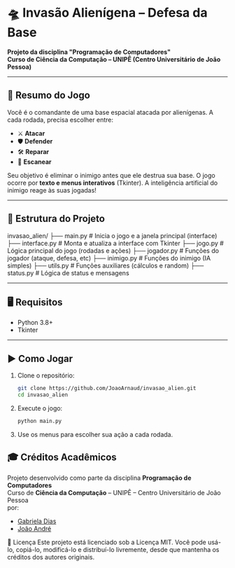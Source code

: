 # 🛸 Invasão Alienígena – Defesa da Base

**Projeto da disciplina "Programação de Computadores"**  
**Curso de Ciência da Computação – UNIPÊ (Centro Universitário de João Pessoa)**

---

## 🧠 Resumo do Jogo

Você é o comandante de uma base espacial atacada por alienígenas. A cada rodada, precisa escolher entre:

- ⚔️ **Atacar**
- 🛡️ **Defender**
- 🛠️ **Reparar**
- 📡 **Escanear**

Seu objetivo é eliminar o inimigo antes que ele destrua sua base. O jogo ocorre por **texto e menus interativos** (Tkinter). A inteligência artificial do inimigo reage às suas jogadas!

---

## 📁 Estrutura do Projeto

invasao_alien/
├── main.py # Inicia o jogo e a janela principal (interface)
├── interface.py # Monta e atualiza a interface com Tkinter
├── jogo.py # Lógica principal do jogo (rodadas e ações)
├── jogador.py # Funções do jogador (ataque, defesa, etc)
├── inimigo.py # Funções do inimigo (IA simples)
├── utils.py # Funções auxiliares (cálculos e random)
├── status.py # Lógica de status e mensagens

---

## 🖥️ Requisitos

- Python 3.8+
- Tkinter

---

## ▶️ Como Jogar

1. Clone o repositório:
   ```bash
   git clone https://github.com/JoaoArnaud/invasao_alien.git
   cd invasao_alien
2. Execute o jogo:
    ```bash
    python main.py

3. Use os menus para escolher sua ação a cada rodada.


## 🎓 Créditos Acadêmicos

Projeto desenvolvido como parte da disciplina **Programação de Computadores**  
Curso de **Ciência da Computação** – UNIPÊ – Centro Universitário de João Pessoa  
por:

- [Gabriela Dias](https://www.linkedin.com/in/gabidmag/)  
- [João André](https://www.linkedin.com/in/joaoarnaud)


📜 Licença
Este projeto está licenciado sob a Licença MIT.
Você pode usá-lo, copiá-lo, modificá-lo e distribuí-lo livremente, desde que mantenha os créditos dos autores originais.

